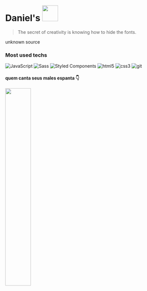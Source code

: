 # Daniel's  <img src="https://c.tenor.com/GocCvG7hs78AAAAj/rocket-joypixels.gif" height="50px"> 


> The secret of creativity is knowing how to hide the fonts.

unknown source

### Most used techs

<p>
  <img alt="JavaScript" src="https://img.shields.io/badge/-JavaScript-f7df1e?style=flat-square&logo=javascript&logoColor=white" />
  <img alt="Sass" src="https://img.shields.io/badge/-Sass-CC6699?style=flat-square&logo=sass&logoColor=white" />
  <img alt="Styled Components" src="https://img.shields.io/badge/-Styled_Components-db7092?style=flat-square&logo=styled-components&logoColor=white" />
  <img alt="html5" src="https://img.shields.io/badge/-HTML5-E34F26?style=flat-square&logo=html5&logoColor=white" />
  <img alt="css3" src="https://img.shields.io/badge/-CSS3-2965f1?style=flat-square&logo=css3&logoColor=white" />
  <img alt="git" src="https://img.shields.io/badge/-Git-F05032?style=flat-square&logo=git&logoColor=white" />
</p>


#### quem canta seus males espanta 👇
[<img src="https://cdn130.picsart.com/283020909021211.png" width="40%">](https://www.youtube.com/watch?v=avU2aarQUiU) 
